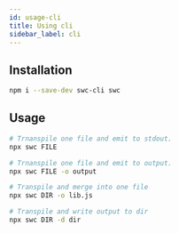 ```yaml
---
id: usage-cli
title: Using cli
sidebar_label: cli
---
```


## Installation
```sh
npm i --save-dev swc-cli swc
```

## Usage

```sh
# Trnanspile one file and emit to stdout.
npx swc FILE

# Trnanspile one file and emit to output.
npx swc FILE -o output

# Transpile and merge into one file
npx swc DIR -o lib.js

# Transpile and write output to dir
npx swc DIR -d dir
```